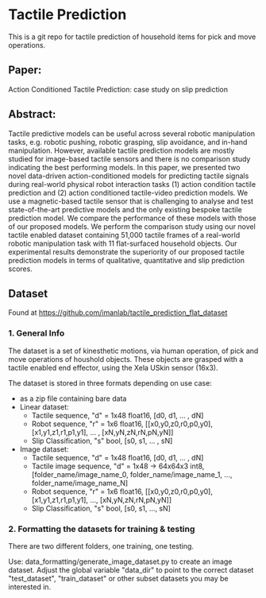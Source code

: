 # Tactile Prediction
This is a git repo for tactile prediction of household items for pick and move operations.

## Paper:
Action Conditioned Tactile Prediction: case study on slip prediction

## Abstract:
Tactile predictive models can be useful across several robotic manipulation tasks, e.g. robotic pushing, robotic grasping, slip avoidance, and in-hand manipulation. However, available tactile prediction models are mostly studied for image-based tactile sensors and there is no comparison study indicating the best performing models. In this paper, we presented two novel data-driven action-conditioned models for predicting tactile signals during real-world physical robot interaction tasks (1) action condition tactile prediction and (2) action conditioned tactile-video prediction models. We use a magnetic-based tactile sensor that is challenging to analyse and test state-of-the-art predictive models and the only existing bespoke tactile prediction model. We compare the performance of these models with those of our proposed models. We perform the comparison study using our novel tactile enabled dataset containing 51,000 tactile frames of a real-world robotic manipulation task with 11 flat-surfaced household objects. Our experimental results demonstrate the superiority of our proposed tactile prediction models in terms of qualitative, quantitative and slip prediction scores.

## Dataset
Found at https://github.com/imanlab/tactile_prediction_flat_dataset

### 1. General Info
The dataset is a set of kinesthetic motions, via human operation, of pick and move operations of houshold objects. These objects are grasped with a tactile enabled end effector, using the Xela USkin sensor (16x3).

The dataset is stored in three formats depending on use case:
  - as a zip file containing bare data
  - Linear dataset:
    - Tactile sequence, "d" = 1x48 float16, [d0, d1, ... , dN]
    - Robot sequence, "r" = 1x6 float16, [[x0,y0,z0,r0,p0,y0], [x1,y1,z1,r1,p1,y1], ... , [xN,yN,zN,rN,pN,yN]]
    - Slip Classification, "s" bool, [s0, s1, ... , sN]
  - Image dataset:
    - Tactile sequence, "d" = 1x48 float16, [d0, d1, ... , dN]
    - Tactile image sequence, "d" = 1x48 -> 64x64x3 int8, [folder_name/image_name_0, folder_name/image_name_1, ..., folder_name/image_name_N]
    - Robot sequence, "r" = 1x6 float16, [[x0,y0,z0,r0,p0,y0], [x1,y1,z1,r1,p1,y1], ..., [xN,yN,zN,rN,pN,yN]]
    - Slip Classification, "s" bool, [s0, s1, ..., sN]

### 2. Formatting the datasets for training & testing
There are two different folders, one training, one testing.

Use: data_formatting/generate_image_dataset.py to create an image dataset. Adjust the global variable "data_dir" to point to the correct dataset "test_dataset", "train_dataset" or other subset datasets you may be interested in.
